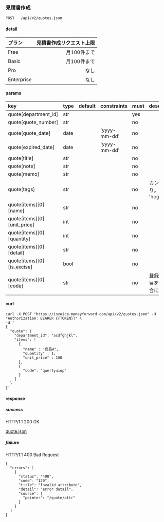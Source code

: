 ### 見積書作成

```
POST   /api/v2/quotes.json
```

#### detail


| プラン     | 見積書作成リクエスト上限 |
| :--        | --:                      |
| Free       | 月100件まで              |
| Basic      | 月100件まで              |
| Pro        | なし                     |
| Enterprise | なし                     |

#### params

| key                         | type | default | constraints  | must | description                    |
| :--                         | :--  | :--     | :--          | :--  | :--                            |
| quote[department_id]        | str  |         |              | yes  |                                |
| quote[quote_number]         | str  |         |              | no   |                                |
| quote[quote_date]           | date |         | 'yyyy-mm-dd' | no   |                                |
| quote[expired_date]         | date |         | 'yyyy-mm-dd' | no   |                                |
| quote[title]                | str  |         |              | no   |                                |
| quote[note]                 | str  |         |              | no   |                                |
| quote[memo]                 | str  |         |              | no   |                                |
| quote[tags]                 | str  |         |              | no   | カンマ区切り。ex: 'hoge,fuga'  |
| quote[items][0][name]       | str  |         |              | no   |                                |
| quote[items][0][unit_price] | int  |         |              | no   |                                |
| quote[items][0][quantity]   | int  |         |              | no   |                                |
| quote[items][0][detail]     | str  |         |              | no   |                                |
| quote[items][0][is_excise]  | bool |         |              | no   |                                |
| quote[items][0][code]       | str  |         |              | no   | 登録済の品目を使う場合に指定。 |

#### curl

```
curl -X POST "https://invoice.moneyforward.com/api/v2/quotes.json" -H "Authorization: BEARER {{TOKEN}}" \
-d '
{
  "quote": {
    "department_id": "asdfghjkl",
    "items": [
      {
        "name" : "商品A",
        "quantity" : 1,
        "unit_price" : 100
      },
      {
        "code": "qwertyuiop"
      }
    ]
  }
}'
```

#### response
##### success
HTTP/1.1 200 OK

[quote.json](./responses/quote.json)

##### failure
HTTP/1.1 400 Bad Request

```
{
  "errors": [
    {
      "status": "400",
      "code": "120",
      "title": "Invalid attribute",
      "detail": "error detail",
      "source": {
        "pointer": "/quote/attr"
      }
    }
  ]
}
```
